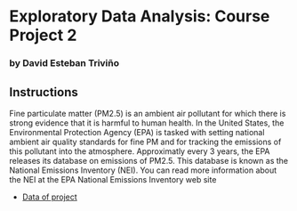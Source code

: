 Exploratory Data Analysis: Course Project 2
================

### by David Esteban Triviño

## Instructions

Fine particulate matter (PM2.5) is an ambient air pollutant for which
there is strong evidence that it is harmful to human health. In the
United States, the Environmental Protection Agency (EPA) is tasked with
setting national ambient air quality standards for fine PM and for
tracking the emissions of this pollutant into the atmosphere.
Approximatly every 3 years, the EPA releases its database on emissions
of PM2.5. This database is known as the National Emissions Inventory
(NEI). You can read more information about the NEI at the EPA National
Emissions Inventory web site

  - [Data of
    project](https://d396qusza40orc.cloudfront.net/exdata%2Fdata%2FNEI_data.zip)
